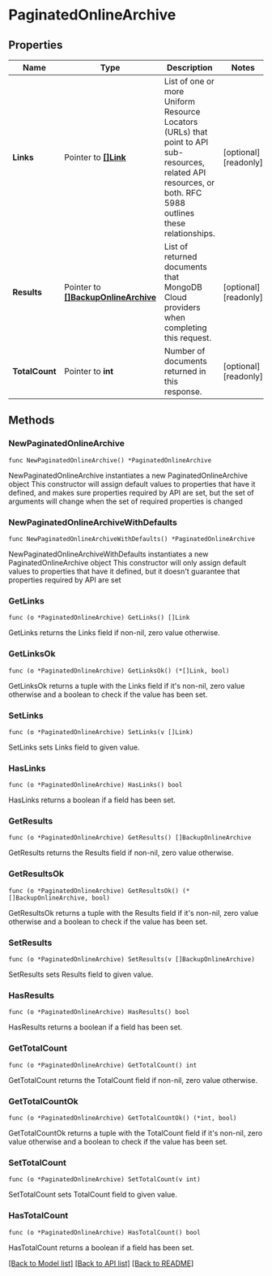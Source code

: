 # PaginatedOnlineArchive

## Properties

Name | Type | Description | Notes
------------ | ------------- | ------------- | -------------
**Links** | Pointer to [**[]Link**](Link.md) | List of one or more Uniform Resource Locators (URLs) that point to API sub-resources, related API resources, or both. RFC 5988 outlines these relationships. | [optional] [readonly] 
**Results** | Pointer to [**[]BackupOnlineArchive**](BackupOnlineArchive.md) | List of returned documents that MongoDB Cloud providers when completing this request. | [optional] [readonly] 
**TotalCount** | Pointer to **int** | Number of documents returned in this response. | [optional] [readonly] 

## Methods

### NewPaginatedOnlineArchive

`func NewPaginatedOnlineArchive() *PaginatedOnlineArchive`

NewPaginatedOnlineArchive instantiates a new PaginatedOnlineArchive object
This constructor will assign default values to properties that have it defined,
and makes sure properties required by API are set, but the set of arguments
will change when the set of required properties is changed

### NewPaginatedOnlineArchiveWithDefaults

`func NewPaginatedOnlineArchiveWithDefaults() *PaginatedOnlineArchive`

NewPaginatedOnlineArchiveWithDefaults instantiates a new PaginatedOnlineArchive object
This constructor will only assign default values to properties that have it defined,
but it doesn't guarantee that properties required by API are set

### GetLinks

`func (o *PaginatedOnlineArchive) GetLinks() []Link`

GetLinks returns the Links field if non-nil, zero value otherwise.

### GetLinksOk

`func (o *PaginatedOnlineArchive) GetLinksOk() (*[]Link, bool)`

GetLinksOk returns a tuple with the Links field if it's non-nil, zero value otherwise
and a boolean to check if the value has been set.

### SetLinks

`func (o *PaginatedOnlineArchive) SetLinks(v []Link)`

SetLinks sets Links field to given value.

### HasLinks

`func (o *PaginatedOnlineArchive) HasLinks() bool`

HasLinks returns a boolean if a field has been set.

### GetResults

`func (o *PaginatedOnlineArchive) GetResults() []BackupOnlineArchive`

GetResults returns the Results field if non-nil, zero value otherwise.

### GetResultsOk

`func (o *PaginatedOnlineArchive) GetResultsOk() (*[]BackupOnlineArchive, bool)`

GetResultsOk returns a tuple with the Results field if it's non-nil, zero value otherwise
and a boolean to check if the value has been set.

### SetResults

`func (o *PaginatedOnlineArchive) SetResults(v []BackupOnlineArchive)`

SetResults sets Results field to given value.

### HasResults

`func (o *PaginatedOnlineArchive) HasResults() bool`

HasResults returns a boolean if a field has been set.

### GetTotalCount

`func (o *PaginatedOnlineArchive) GetTotalCount() int`

GetTotalCount returns the TotalCount field if non-nil, zero value otherwise.

### GetTotalCountOk

`func (o *PaginatedOnlineArchive) GetTotalCountOk() (*int, bool)`

GetTotalCountOk returns a tuple with the TotalCount field if it's non-nil, zero value otherwise
and a boolean to check if the value has been set.

### SetTotalCount

`func (o *PaginatedOnlineArchive) SetTotalCount(v int)`

SetTotalCount sets TotalCount field to given value.

### HasTotalCount

`func (o *PaginatedOnlineArchive) HasTotalCount() bool`

HasTotalCount returns a boolean if a field has been set.


[[Back to Model list]](../README.md#documentation-for-models) [[Back to API list]](../README.md#documentation-for-api-endpoints) [[Back to README]](../README.md)


